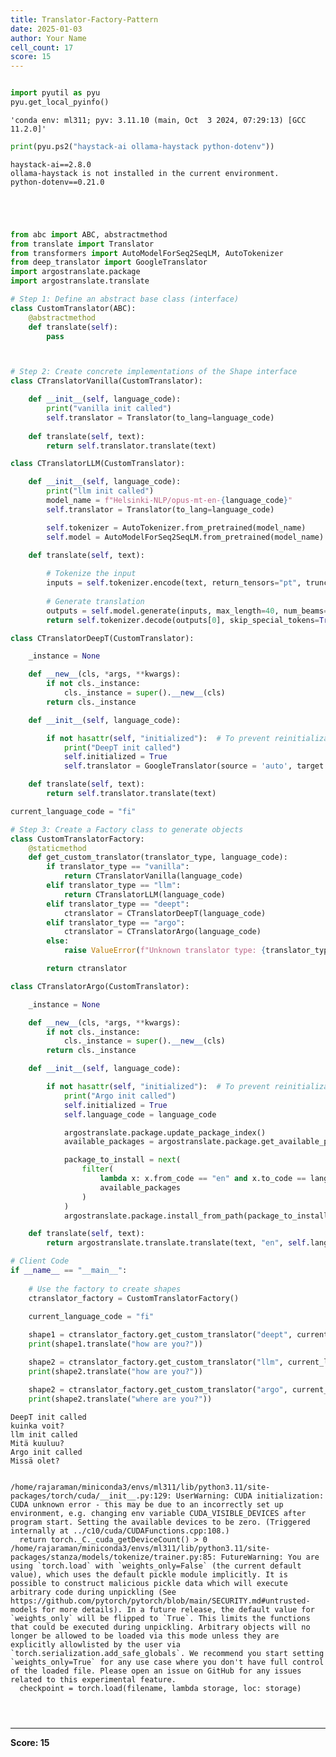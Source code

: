```yaml
---
title: Translator-Factory-Pattern
date: 2025-01-03
author: Your Name
cell_count: 17
score: 15
---
```


```python

```


```python
import pyutil as pyu
pyu.get_local_pyinfo()
```




    'conda env: ml311; pyv: 3.11.10 (main, Oct  3 2024, 07:29:13) [GCC 11.2.0]'




```python
print(pyu.ps2("haystack-ai ollama-haystack python-dotenv"))
```

    haystack-ai==2.8.0
    ollama-haystack is not installed in the current environment.
    python-dotenv==0.21.0
    



```python

```


```python

```


```python

```


```python

```


```python
from abc import ABC, abstractmethod
from translate import Translator
from transformers import AutoModelForSeq2SeqLM, AutoTokenizer
from deep_translator import GoogleTranslator
import argostranslate.package
import argostranslate.translate

# Step 1: Define an abstract base class (interface)
class CustomTranslator(ABC):
    @abstractmethod
    def translate(self):
        pass




```


```python
# Step 2: Create concrete implementations of the Shape interface
class CTranslatorVanilla(CustomTranslator):

    def __init__(self, language_code):
        print("vanilla init called")
        self.translator = Translator(to_lang=language_code)
        
    def translate(self, text):
        return self.translator.translate(text)
```


```python
class CTranslatorLLM(CustomTranslator):

    def __init__(self, language_code):
        print("llm init called")
        model_name = f"Helsinki-NLP/opus-mt-en-{language_code}"
        self.translator = Translator(to_lang=language_code)

        self.tokenizer = AutoTokenizer.from_pretrained(model_name)
        self.model = AutoModelForSeq2SeqLM.from_pretrained(model_name)
        
    def translate(self, text):

        # Tokenize the input
        inputs = self.tokenizer.encode(text, return_tensors="pt", truncation=True)
        
        # Generate translation
        outputs = self.model.generate(inputs, max_length=40, num_beams=4, early_stopping=True)
        return self.tokenizer.decode(outputs[0], skip_special_tokens=True)
```


```python
class CTranslatorDeepT(CustomTranslator):

    _instance = None

    def __new__(cls, *args, **kwargs):
        if not cls._instance:
            cls._instance = super().__new__(cls)
        return cls._instance

    def __init__(self, language_code):

        if not hasattr(self, "initialized"):  # To prevent reinitialization
            print("DeepT init called")
            self.initialized = True
            self.translator = GoogleTranslator(source = 'auto', target = language_code)

    def translate(self, text):
        return self.translator.translate(text)
```


```python
current_language_code = "fi"

# Step 3: Create a Factory class to generate objects
class CustomTranslatorFactory:
    @staticmethod
    def get_custom_translator(translator_type, language_code):
        if translator_type == "vanilla":
            return CTranslatorVanilla(language_code)
        elif translator_type == "llm":
            return CTranslatorLLM(language_code)
        elif translator_type == "deept":
            ctranslator = CTranslatorDeepT(language_code)
        elif translator_type == "argo":
            ctranslator = CTranslatorArgo(language_code)
        else:
            raise ValueError(f"Unknown translator type: {translator_type}")

        return ctranslator
```


```python
class CTranslatorArgo(CustomTranslator):

    _instance = None

    def __new__(cls, *args, **kwargs):
        if not cls._instance:
            cls._instance = super().__new__(cls)
        return cls._instance

    def __init__(self, language_code):

        if not hasattr(self, "initialized"):  # To prevent reinitialization
            print("Argo init called")
            self.initialized = True
            self.language_code = language_code

            argostranslate.package.update_package_index()
            available_packages = argostranslate.package.get_available_packages()

            package_to_install = next(
                filter(
                    lambda x: x.from_code == "en" and x.to_code == language_code,
                    available_packages
                )
            )
            argostranslate.package.install_from_path(package_to_install.download())

    def translate(self, text):
        return argostranslate.translate.translate(text, "en", self.language_code)
```


```python
# Client Code
if __name__ == "__main__":
    
    # Use the factory to create shapes
    ctranslator_factory = CustomTranslatorFactory()

    current_language_code = "fi"
    
    shape1 = ctranslator_factory.get_custom_translator("deept", current_language_code)
    print(shape1.translate("how are you?"))

    shape2 = ctranslator_factory.get_custom_translator("llm", current_language_code)
    print(shape2.translate("how are you?"))

    shape2 = ctranslator_factory.get_custom_translator("argo", current_language_code)
    print(shape2.translate("where are you?"))
```

    DeepT init called
    kuinka voit?
    llm init called
    Mitä kuuluu?
    Argo init called
    Missä olet?


    /home/rajaraman/miniconda3/envs/ml311/lib/python3.11/site-packages/torch/cuda/__init__.py:129: UserWarning: CUDA initialization: CUDA unknown error - this may be due to an incorrectly set up environment, e.g. changing env variable CUDA_VISIBLE_DEVICES after program start. Setting the available devices to be zero. (Triggered internally at ../c10/cuda/CUDAFunctions.cpp:108.)
      return torch._C._cuda_getDeviceCount() > 0
    /home/rajaraman/miniconda3/envs/ml311/lib/python3.11/site-packages/stanza/models/tokenize/trainer.py:85: FutureWarning: You are using `torch.load` with `weights_only=False` (the current default value), which uses the default pickle module implicitly. It is possible to construct malicious pickle data which will execute arbitrary code during unpickling (See https://github.com/pytorch/pytorch/blob/main/SECURITY.md#untrusted-models for more details). In a future release, the default value for `weights_only` will be flipped to `True`. This limits the functions that could be executed during unpickling. Arbitrary objects will no longer be allowed to be loaded via this mode unless they are explicitly allowlisted by the user via `torch.serialization.add_safe_globals`. We recommend you start setting `weights_only=True` for any use case where you don't have full control of the loaded file. Please open an issue on GitHub for any issues related to this experimental feature.
      checkpoint = torch.load(filename, lambda storage, loc: storage)



```python

```


```python

```


```python

```


---
**Score: 15**